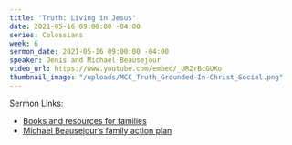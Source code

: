 ```yaml
---
title: 'Truth: Living in Jesus'
date: 2021-05-16 09:00:00 -04:00
series: Colossians
week: 6
sermon_date: 2021-05-16 09:00:00 -04:00
speaker: Denis and Michael Beausejour
video_url: https://www.youtube.com/embed/_UR2rBcGUKo
thumbnail_image: "/uploads/MCC_Truth_Grounded-In-Christ_Social.png"
---
```


Sermon Links:
* [Books and resources for families](https://docs.google.com/document/d/1ZgwbhtpwwH7omxM8Q1f25BUxpZkl-pIMeEYEA09TMm4/edit)                                                                                                                        
* [Michael Beausejour’s family action plan](https://docs.google.com/document/d/1XyAGQJGgtShA0uhYkkvGdILKPQDPdIz6OTjDcZ_8MxM/edit)